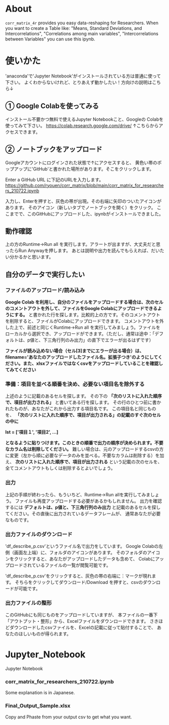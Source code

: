 # About
`corr_matrix_4r` provides you easy data-reshaping for Researchers.
When you want to create a Table like: "Means, Standard Deviations, and Intercorrelations", "Correlations among main variables", "Intercorrelations between Variables"
you can use this ipynb.

# 使いかた
'anaconda'で'Jupyter Notebook'がインストールされている方は普通に使って下さい。
よくわからないけれど、とりあえず動かしたい！方向けの説明はこちら↓
## ① Google Colabを使ってみる
インストール不要かつ無料で使えるJupyter Notebookこと、Googleの Colabを使ってみて下さい。
https://colab.research.google.com/drive/
↑こちらからアクセスできます。

## ② ノートブックをアップロード
Googleアカウントにログインされた状態で↑にアクセスすると、
黄色い帯のポップアップに'GitHub'と書かれた場所があります。そこをクリックします。

Enter a GitHub URL に下記のURLを入力します。
https://github.com/ryouen/corr_matrix/blob/main/corr_matrix_for_researchers_210722.ipynb

入力し、Enterを押すと、灰色の帯が出現。その右端に矢印のついたアイコンがあります。
そのアイコン（新しいタブでノートブックを開く）をクリック。
ここまでで、このGitHubにアップロードした、ipynbがインストールできました。

## 動作確認
上の方のRuntime→Run all を実行します。アラートが出ますが、大丈夫だと思ったらRun Anywayを押します。
あとは説明や出力を読んでもらえれば、だいたい分かるかと思います。

## 自分のデータで実行したい
### ファイルのアップロード/読み込み
**Google Colab を利用し、自分のファイルをアップロードする場合は、次のセルのコメントアウトを外して、ファイルをGoogle Colabにアップロードできるようにする。**
と書かれた行を探します。比較的上の方です。そのコメントアウトを削除すると、ファイルがColabにアップロードできます。
コメントアウトを外した上で、前述と同じくRuntime→Run all を実行してみましょう。ファイルをローカルから選択でき、アップロードができます。（ただし、通常は途中：「デフォルトは、p値と、下三角行列のみ出力」の直下でエラーが出るはずです）

**ファイルが読み込めない場合（セル[3]までにエラーが出る場合）は、filename='あなたのアップロードしたファイル名。拡張子つき'のようにしてください。また、xlsxファイルではなくcsvをアップロードしていることを確認してみてください**

### 準備：項目を並べる順番を決め、必要ない項目名を除外する
上述のように記載のあるセルを探します。
その下の **「次のリストに入れた順序で、項目が出力される」** と書いてある行を探します。
その行のひとつ前に書かれたものが、あなたがこれから出力する項目名です。
この項目名と同じものを、
**「次のリストに入れた順序で、項目が出力される」の記載のすぐ次のセルの中に**

**lst = ['項目１', '項目2', ...]**

**となるように貼りつけます。このときの順番で出力の順序が決められます。不要なカラム名は削除してください。**
難しい場合は、元のアップロードするcsvの方に変更（左から順に必要なデータのみを並べる。不要なカラムは削除する）を加え、
**次のリストに入れた順序で、項目が出力される**
という記載の次のセルを、全てコメントアウトもしくは削除するとよいでしょう。

### 出力
上記の手順が終わったら、もういちど、Runtime→Run allを実行してみましょう。
ファイルも再度アップロードする必要があるかもしれません。
出力を確認するには
**デフォルトは、p値と、下三角行列のみ出力**
と記載のあるセルを探してください。その直後に出力されているデータフレームが、
通常あなたが必要なものです。

### 出力ファイルのダウンロード
'df_describe_p.csv'というファイル名で出力をしています。
Google Colabの左側（画面左上端）に、フォルダのアイコンがあります。
そのフォルダのアイコンをクリックすると、あなたがアップロードしたデータも含めて、
Colabにアップロードされているファイルの一覧が閲覧可能です。

'df_describe_p.csv'をクリックすると、灰色の帯の右端に︙マークが現れます。
そちらをクリックしてダウンロード/Download を押すと、csvのダウンロードが可能です。

### 出力ファイルの整形
このGitHubにも同じものをアップロードしていますが、
本ファイルの一番下「アウトプット・整形」から、Excelファイルをダウンロードできます。
さきほどダウンロードしたcsvファイルを、Excelの記載に従って貼付することで、
あなたのほしいものが得られます。



# Jupyter_Notebook
Jupyter Notebook 

### corr_matrix_for_researchers_210722.ipynb
Some explanation is in Japanese.

### Final_Output_Sample.xlsx
Copy and Phaste from your output csv to get what you want.
